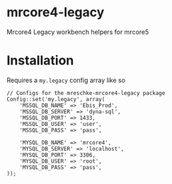 mrcore4-legacy
==============

Mrcore4 Legacy workbench helpers for mrcore5


Installation
============

Requires a `my.legacy` config array like so

    // Configs for the mreschke-mrcore4-legacy package
    Config::set('my.legacy', array(
        'MSSQL_DB_NAME' => 'Ebis_Prod',
        'MSSQL_DB_SERVER' => 'dyna-sql',
        'MSSQL_DB_PORT' => 1433,
        'MSSQL_DB_USER' => 'user',
        'MSSQL_DB_PASS' => 'pass',

        'MYSQL_DB_NAME' => 'mrcore4',
        'MYSQL_DB_SERVER' => 'localhost',
        'MYSQL_DB_PORT' => 3306,
        'MYSQL_DB_USER' => 'root',
        'MYSQL_DB_PASS' => 'pass',
    ));
